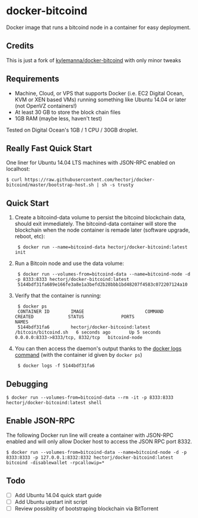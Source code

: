 docker-bitcoind
===============

Docker image that runs a bitcoind node in a container for easy deployment.

Credits
-------

This is just a fork of [kylemanna/docker-bitcoind](https://github.com/kylemanna/docker-bitcoind) with only minor tweaks

Requirements
------------

* Machine, Cloud, or VPS that supports Docker (i.e. EC2 Digital Ocean, KVM or XEN based VMs) running something like Ubuntu 14.04 or later (not OpenVZ containers!)
* At least 30 GB to store the block chain files
* 1GB RAM (maybe less, haven't test)

Tested on Digital Ocean's 1GB / 1 CPU / 30GB droplet.

Really Fast Quick Start
-----------------------

One liner for Ubuntu 14.04 LTS machines with JSON-RPC enabled on localhost:

    $ curl https://raw.githubusercontent.com/hectorj/docker-bitcoind/master/bootstrap-host.sh | sh -s trusty

Quick Start
-----------

1. Create a bitcoind-data volume to persist the bitcoind blockchain data, should exit immediately.  The bitcoind-data container will store the blockchain when the node container is remade later (software upgrade, reboot, etc):

        $ docker run --name=bitcoind-data hectorj/docker-bitcoind:latest init

2. Run a Bitcoin node and use the data volume:

        $ docker run --volumes-from=bitcoind-data --name=bitcoind-node -d -p 8333:8333 hectorj/docker-bitcoind:latest
        5144bdf31fa689e166fe3a8e1a3befd2b28bbb1bd48207f4583c072207124a10

3. Verify that the container is running:

        $ docker ps
        CONTAINER ID        IMAGE                       COMMAND                CREATED             STATUS              PORTS                              NAMES
        5144bdf31fa6        hectorj/docker-bitcoind:latest   /bitcoin/bitcoind.sh   6 seconds ago       Up 5 seconds        0.0.0.0:8333->8333/tcp, 8332/tcp   bitcoind-node

4. You can then access the daemon's output thanks to the [docker logs command]( https://docs.docker.com/reference/commandline/cli/#logs) (with the container id given by `docker ps`)

        $ docker logs -f 5144bdf31fa6

Debugging
---------

    $ docker run --volumes-from=bitcoind-data --rm -it -p 8333:8333 hectorj/docker-bitcoind:latest shell


Enable JSON-RPC
---------------

The following Docker run line will create a container with JSON-RPC enabled and will only allow Docker host to access the JSON RPC port 8332.

    $ docker run --volumes-from=bitcoind-data --name=bitcoind-node -d -p 8333:8333 -p 127.0.0.1:8332:8332 hectorj/docker-bitcoind:latest bitcoind -disablewallet -rpcallowip=*


Todo
----

- [ ] Add Ubuntu 14.04 quick start guide
- [ ] Add Ubuntu upstart init script
- [ ] Review possiblity of bootstraping blockchain via BitTorrent
